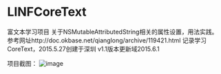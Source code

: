 # LINFCoreText
富文本学习项目
关于NSMutableAttributedString相关的属性设置，用法实践。
参考网址http://doc.okbase.net/qianglong/archive/119421.html
记录学习CoreText，2015.5.27创建于深圳
v1.1版本更新域2015.6.1

项目截图：
![image](https://github.com/zuolingfeng/LINFCoreText/master/LINFCoreTextTests/screen1.png)

